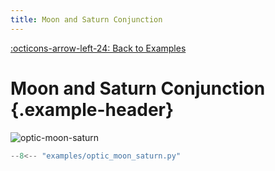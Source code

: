 ```yaml
---
title: Moon and Saturn Conjunction
---
```

[:octicons-arrow-left-24: Back to Examples](/examples)

# Moon and Saturn Conjunction {.example-header}

![optic-moon-saturn](/images/examples/optic_moon_saturn.png)

```python
--8<-- "examples/optic_moon_saturn.py"
```
